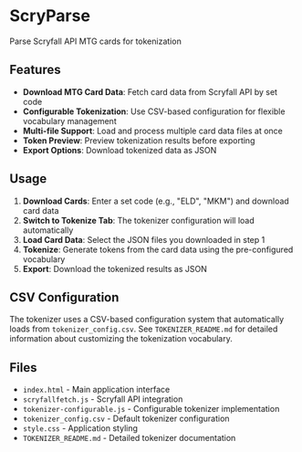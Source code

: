 # ScryParse

Parse Scryfall API MTG cards for tokenization

## Features

- **Download MTG Card Data**: Fetch card data from Scryfall API by set code
- **Configurable Tokenization**: Use CSV-based configuration for flexible vocabulary management
- **Multi-file Support**: Load and process multiple card data files at once
- **Token Preview**: Preview tokenization results before exporting
- **Export Options**: Download tokenized data as JSON

## Usage

1. **Download Cards**: Enter a set code (e.g., "ELD", "MKM") and download card data
2. **Switch to Tokenize Tab**: The tokenizer configuration will load automatically
3. **Load Card Data**: Select the JSON files you downloaded in step 1
4. **Tokenize**: Generate tokens from the card data using the pre-configured vocabulary
5. **Export**: Download the tokenized results as JSON

## CSV Configuration

The tokenizer uses a CSV-based configuration system that automatically loads from `tokenizer_config.csv`. See `TOKENIZER_README.md` for detailed information about customizing the tokenization vocabulary.

## Files

- `index.html` - Main application interface
- `scryfallfetch.js` - Scryfall API integration
- `tokenizer-configurable.js` - Configurable tokenizer implementation
- `tokenizer_config.csv` - Default tokenizer configuration
- `style.css` - Application styling
- `TOKENIZER_README.md` - Detailed tokenizer documentation
